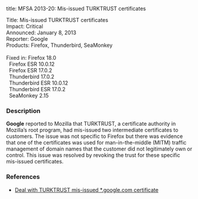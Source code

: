 title: MFSA 2013-20: Mis-issued TURKTRUST certificates

<p>
<span class="label">Title:</span>      Mis-issued TURKTRUST certificates<br/>
<span class="label">Impact:</span>     Critical<br/>
<span class="label">Announced:</span>  January 8, 2013<br/>
<span class="label">Reporter:</span>   Google<br/>
<span class="label">Products:</span>   Firefox, Thunderbird, SeaMonkey<br/>
<br/>
<span class="label">Fixed in:</span>   Firefox 18.0<br/>
<span class="label">&#160;</span>      Firefox ESR 10.0.12<br/>
<span class="label">&#160;</span>      Firefox ESR 17.0.2<br/>
<span class="label">&#160;</span>      Thunderbird 17.0.2<br/>
<span class="label">&#160;</span>      Thunderbird ESR 10.0.12<br/>
<span class="label">&#160;</span>      Thunderbird ESR 17.0.2<br/>
<span class="label">&#160;</span>      SeaMonkey 2.15<br/>
</p>


<h3>Description</h3>

<p><strong>Google</strong> reported to Mozilla that TURKTRUST, a certificate authority in Mozilla&#8217;s root program, had mis-issued two intermediate certificates to customers. The issue was not specific to Firefox but there was evidence that one of the certificates was used for man-in-the-middle (MITM) traffic management of domain names that the customer did not legitimately own or control. This issue was resolved by revoking the trust for these specific mis-issued certificates.
</p>


<h3>References</h3>

<ul>
  <li><a href="https://bugzilla.mozilla.org/show_bug.cgi?id=825022">
      Deal with TURKTRUST mis-issued *.google.com certificate</a></li>
</ul>




